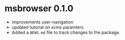 # msbrowser 0.1.0
* improvements user-navigation
* updated tutorial on xcms paramters
* Added a `NEWS.md` file to track changes to the package.
